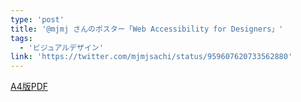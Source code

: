 ```yaml
---
type: 'post'
title: '@mjmj さんのポスター「Web Accessibility for Designers」'
tags:
  - 'ビジュアルデザイン'
link: 'https://twitter.com/mjmjsachi/status/959607620733562880'
---
```

<a href="https://www.dropbox.com/s/11kq1shbiaxpfdw/a11y_4designers_A4.pdf">A4版PDF</a>
